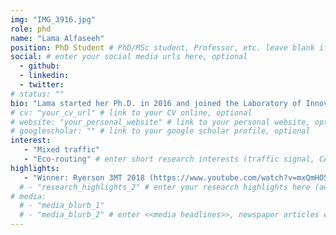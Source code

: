 ```yaml
---
img: "IMG_3916.jpg"
role: phd
name: "Lama Alfaseeh"
position: PhD Student # PhD/MSc student, Professor, etc. leave blank if not applicable
social: # enter your social media urls here, optional
  - github:
  - linkedin:
  - twitter:
# status: ""
bio: "Lama started her Ph.D. in 2016 and joined the Laboratory of Innovations in Transportation (LiTrans) at Ryerson University in 2017. Lama is supervised by Dr. Bilal Farooq and her research investigates the impact of employing intelligent vehicles in a distributed routing environment. Lama utilizes the intelligent transportation systems (ITS) to mitigate the undesired effect on the environment and health. Lama earned her Bachelor Degree in Civil Engineering in 2006 and Master Degree in Construction Project Management in 2011 from Damascus University." # enter your short bio here (markdown format compatible)
# cv: "your_cv_url" # link to your CV online, optional
# website: "your_personal_website" # link to your personal website, optional
# googlescholar: "" # link to your google scholar profile, optional
interest:
   - "Mixed traffic"
   - "Eco-routing" # enter short research interests (traffic signal, CAV, etc.), optional
highlights:
   - "Winner: Ryerson 3MT 2018 (https://www.youtube.com/watch?v=mxQmHO5VSC4)"
  # - "research_highlights_2" # enter your research highlights here (awards, achievements, etc.), optional
# media:
  # - "media_blurb_1"
  # - "media_blurb_2" # enter <<media headlines>>, newspaper articles etc...
---
```

